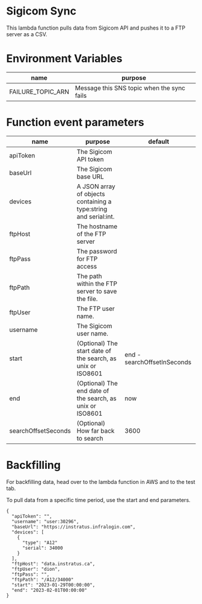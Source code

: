 Sigicom Sync
===

This lambda function pulls data from Sigicom API and pushes it to a FTP server as a CSV.

# Environment Variables

| name                | purpose                                            |
|---------------------|----------------------------------------------------|
| FAILURE_TOPIC_ARN   | Message this SNS topic when the sync fails         |

# Function event parameters

| name                | purpose                                                          | default                     |
|---------------------|------------------------------------------------------------------|-----------------------------|
| apiToken            | The Sigicom API token                                            |                             |
| baseUrl             | The Sigicom base URL                                             |                             |
| devices             | A JSON array of objects containing a type:string and serial:int. |                             |
| ftpHost             | The hostname of the FTP server                                   |                             |
| ftpPass             | The password for FTP access                                      |                             |
| ftpPath             | The path within the FTP server to save the file.                 |                             |
| ftpUser             | The FTP user name.                                               |                             |
| username            | The Sigicom user name.                                           |                             |
| start               | (Optional) The start date of the search, as unix or ISO8601      | end - searchOffsetInSeconds |
| end                 | (Optional) The end date of the search, as unix or ISO8601        | now                         |
| searchOffsetSeconds | (Optional) How far back to search                                | 3600                        |


# Backfilling

For backfilling data, head over to the lambda function in AWS and to the test tab.

To pull data from a specific time period, use the start and end parameters.

```
{
  "apiToken": "",
  "username": "user:30296",
  "baseUrl": "https://instratus.infralogin.com",
  "devices": [
    {
      "type": "A12"
      "serial": 34000
    }
  ],
  "ftpHost": "data.instratus.ca",
  "ftpUser": "dion",
  "ftpPass": "",
  "ftpPath": "/A12/34000"
  "start": "2023-01-29T00:00:00",
  "end": "2023-02-01T00:00:00"
}
```
